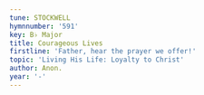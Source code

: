 ```yaml
---
tune: STOCKWELL
hymnnumber: '591'
key: B♭ Major
title: Courageous Lives
firstline: 'Father, hear the prayer we offer!'
topic: 'Living His Life: Loyalty to Christ'
author: Anon.
year: '-'
---
```

